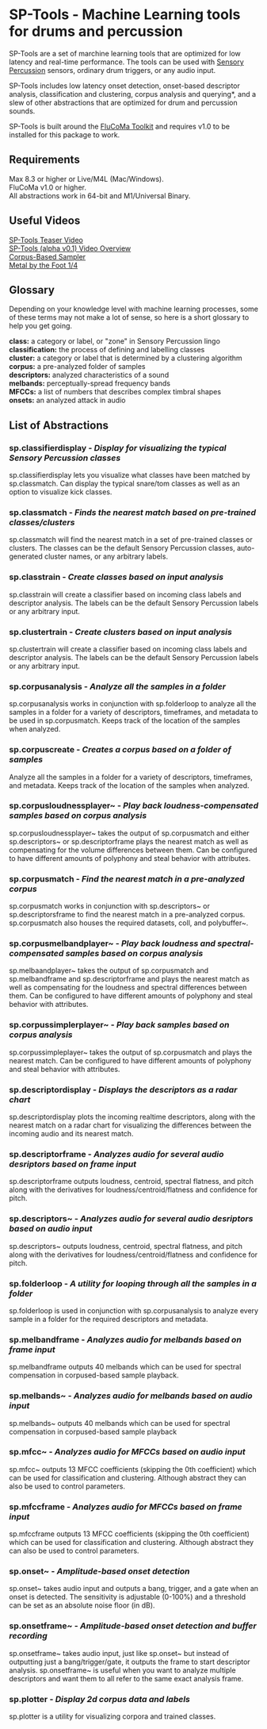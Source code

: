 # SP-Tools - Machine Learning tools for drums and percussion
SP-Tools are a set of marchine learning tools that are optimized for low latency and real-time performance. The tools can be used with [Sensory Percussion](http://sunhou.se) sensors, ordinary drum triggers, or any audio input.

SP-Tools includes low latency onset detection, onset-based descriptor analysis,  classification and clustering, corpus analysis and querying*, and a slew of other abstractions that are optimized for drum and percussion sounds.

SP-Tools is built around the [FluCoMa Toolkit](http://flucoma.org) and requires v1.0 to be installed for this package to work.

## Requirements
Max 8.3 or higher or Live/M4L (Mac/Windows).  
FluCoMa v1.0 or higher.  
All abstractions work in 64-bit and M1/Universal Binary.  

## Useful Videos
[SP-Tools Teaser Video](https://www.youtube.com/watch?v=CXLFH496TBI)  
[SP-Tools (alpha v0.1) Video Overview](https://www.youtube.com/watch?v=xxiWaFLn0M8)  
[Corpus-Based Sampler](https://www.youtube.com/watch?v=WMGHqyyn1TE)  
[Metal by the Foot 1/4](https://www.youtube.com/watch?v=ZMke-GUlWYU)  

## Glossary
Depending on your knowledge level with machine learning processes, some of these terms may not make a lot of sense, so here is a short glossary to help you get going.

**class:** a category or label, or "zone" in Sensory Percussion lingo  
**classification:** the process of defining and labelling classes  
**cluster:** a category or label that is determined by a clustering algorithm  
**corpus:** a pre-analyzed folder of samples  
**descriptors:** analyzed characteristics of a sound  
**melbands:** perceptually-spread frequency bands  
**MFCCs:** a list of numbers that describes complex timbral shapes  
**onsets:** an analyzed attack in audio  

## List of Abstractions

### **sp.classifierdisplay** - *Display for visualizing the typical Sensory Percussion classes*
sp.classifierdisplay lets you visualize what classes have been matched by sp.classmatch. Can display the typical snare/tom classes as well as an option to visualize kick classes.

### **sp.classmatch** - *Finds the nearest match based on pre-trained classes/clusters*
sp.classmatch will find the nearest match in a set of pre-trained classes or clusters. The classes can be the default Sensory Percussion classes, auto-generated cluster names, or any arbitrary labels.

### **sp.classtrain** - *Create classes based on input analysis*
sp.classtrain will create a classifier based on incoming class labels and descriptor analysis. The labels can be the default Sensory Percussion labels or any arbitrary input.

### **sp.clustertrain** - *Create clusters based on input analysis*
sp.clustertrain will create a classifier based on incoming class labels and descriptor analysis. The labels can be the default Sensory Percussion labels or any arbitrary input.

### **sp.corpusanalysis** - *Analyze all the samples in a folder*
sp.corpusanalysis works in conjunction with sp.folderloop to analyze all the samples in a folder for a variety of descriptors, timeframes, and metadata to be used in sp.corpusmatch. Keeps track of the location of the samples when analyzed.

### **sp.corpuscreate** - *Creates a corpus based on a folder of samples*
Analyze all the samples in a folder for a variety of descriptors, timeframes, and metadata. Keeps track of the location of the samples when analyzed.

### **sp.corpusloudnessplayer~** - *Play back loudness-compensated samples based on corpus analysis*
sp.corpusloudnessplayer~ takes the output of sp.corpusmatch and either sp.descriptors~ or sp.descriptorframe plays the nearest match as well as compensating for the volume differences between them. Can be configured to have different amounts of polyphony and steal behavior with attributes.

### **sp.corpusmatch** - *Find the nearest match in a pre-analyzed corpus*
sp.corpusmatch works in conjunction with sp.descriptors~ or sp.descriptorsframe to find the nearest match in a pre-analyzed corpus. sp.corpusmatch also houses the required datasets, coll, and polybuffer~.

### **sp.corpusmelbandplayer~** - *Play back loudness and spectral-compensated samples based on corpus analysis*
sp.melbaandplayer~ takes the output of sp.corpusmatch and sp.melbandframe and sp.descriptorframe and plays the nearest match as well as compensating for the loudness and spectral differences between them. Can be configured to have different amounts of polyphony and steal behavior with attributes.

### **sp.corpussimplerplayer~** - *Play back samples based on corpus analysis*
sp.corpussimpleplayer~ takes the output of sp.corpusmatch and plays the nearest match. Can be configured to have different amounts of polyphony and steal behavior with attributes.

### **sp.descriptordisplay** - *Displays the descriptors as a radar chart*
sp.descriptordisplay plots the incoming realtime descriptors, along with the nearest match on a radar chart for visualizing the differences between the incoming audio and its nearest match.

### **sp.descriptorframe** - *Analyzes audio for several audio desriptors based on frame input*
sp.descriptorframe outputs loudness, centroid, spectral flatness, and pitch along with the derivatives for loudness/centroid/flatness and confidence for pitch.

### **sp.descriptors~** - *Analyzes audio for several audio desriptors based on audio input*
sp.descriptors~ outputs loudness, centroid, spectral flatness, and pitch along with the derivatives for loudness/centroid/flatness and confidence for pitch.

### **sp.folderloop** - *A utility for looping through all the samples in a folder*
sp.folderloop is used in conjunction with sp.corpusanalysis to analyze every sample in a folder for the required descriptors and metadata.

### **sp.melbandframe** - *Analyzes audio for melbands based on frame input*
sp.melbandframe outputs 40 melbands which can be used for spectral compensation in corpused-based sample playback.

### **sp.melbands~** - *Analyzes audio for melbands based on audio input*
sp.melbands~ outputs 40 melbands which can be used for spectral compensation in corpused-based sample playback

### **sp.mfcc~** - *Analyzes audio for MFCCs based on audio input*
sp.mfcc~ outputs 13 MFCC coefficients (skipping the 0th coefficient) which can be used for classification and clustering. Although abstract they can also be used to control parameters.

### **sp.mfccframe** - *Analyzes audio for MFCCs based on frame input*
sp.mfccframe outputs 13 MFCC coefficients (skipping the 0th coefficient) which can be used for classification and clustering. Although abstract they can also be used to control parameters.

### **sp.onset~** - *Amplitude-based onset detection*
sp.onset~ takes audio input and outputs a bang, trigger, and a gate when an onset is detected. The sensitivity is adjustable (0-100%) and a threshold can be set as an absolute noise floor (in dB).

### **sp.onsetframe~** - *Amplitude-based onset detection and buffer recording*
sp.onsetframe~ takes audio input, just like sp.onset~ but instead of outputting just a bang/trigger/gate, it outputs the frame to start descriptor analysis. sp.onsetframe~ is useful when you want to analyze multiple descriptors and want them to all refer to the same exact analysis frame.

### **sp.plotter** - *Display 2d corpus data and labels*
sp.plotter is a utility for visualizing corpora and trained classes.